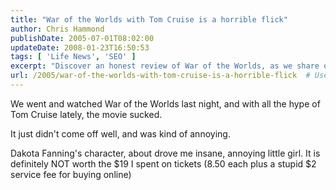 ```yaml
---
title: "War of the Worlds with Tom Cruise is a horrible flick"
author: Chris Hammond
publishDate: 2005-07-01T08:02:00
updateDate: 2008-01-23T16:50:53
tags: [ 'Life News', 'SEO' ]
excerpt: "Discover an honest review of War of the Worlds, as we share our take on Tom Cruise's performance and why we feel it may not be worth the hefty ticket price."
url: /2005/war-of-the-worlds-with-tom-cruise-is-a-horrible-flick  # Use the generated URL with year
---
```

<P>We went and watched War of the Worlds last night, and with all the hype of Tom Cruise lately, the movie sucked.</P> <P>It just didn't come off well, and was kind of annoying.</P> <P>Dakota Fanning's character, about drove me insane, annoying little girl. It is definitely NOT worth the $19 I spent on tickets (8.50 each plus a stupid $2 service fee for buying online)</P>


